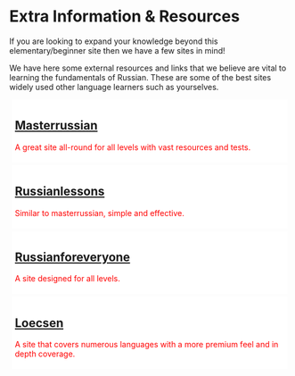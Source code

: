 <h1> Extra Information & Resources</h1>

<p>If you are looking to expand your knowledge beyond this elementary/beginner site then we have a few sites in mind! </p>

<p> We have here some external resources and links that we believe are vital to learning the fundamentals of Russian. These are some of the best sites widely used other language learners such as yourselves.</p>

<head>
<style>
.sites {
  background-color: white;
  color: red;
  margin: 5px;
  padding: 5px;
}
</style>
</head>
<body>

<div class="sites">
<h2><a href="http://masterrussian.com//" target="_blank">Masterrussian</a> </h2>
<p>A great site all-round for all levels with vast resources and tests. </p>
</div> 

<div class="sites">
<h2><a href="http://www.russianlessons.net/" target="_blank">Russianlessons</a></h2>
<p>Similar to masterrussian, simple and effective. </p>
</div>

<div class="sites">
<h2><a href="http://www.russianforeveryone.com/" target="_blank">Russianforeveryone</a></h2>
<p>A site designed for all levels.</p>
</div>

<div class="sites">
<h2><a href="https://www.loecsen.com/en/learn-russian" target="_blank">Loecsen</a></h2>
<p> A site that covers numerous languages with a more premium feel and in depth coverage.</p>
</div>

</body>


